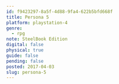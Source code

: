 ```yaml
---
id: f9423297-8a5f-4d88-9fa4-622b5bfd668f
title: Persona 5
platform: playstation-4
genre:
  - rpg
note: SteelBook Edition
digital: false
physical: true
guide: false
pending: false
posted: 2017-04-03
slug: persona-5
---
```

